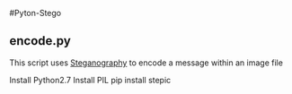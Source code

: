 #Pyton-Stego

<h2>encode.py</h2>
This script uses <a href="https://en.wikipedia.org/wiki/Steganography">Steganography</a> to encode a message within an image file

  Install Python2.7
  Install PIL
  pip install stepic

 
